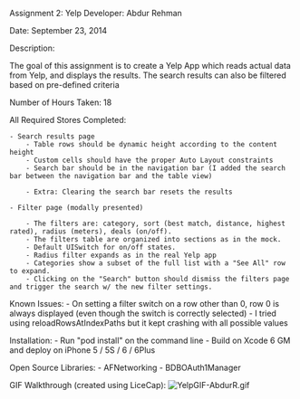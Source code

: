 Assignment 2: Yelp
Developer: Abdur Rehman

Date: September 23, 2014

Description:

The goal of this assignment is to create a Yelp App which reads actual data from Yelp, and displays the results. The search results can also be filtered based on pre-defined criteria

Number of Hours Taken: 18

All Required Stores Completed:

    - Search results page
        - Table rows should be dynamic height according to the content height
        - Custom cells should have the proper Auto Layout constraints
        - Search bar should be in the navigation bar (I added the search bar between the navigation bar and the table view)

        - Extra: Clearing the search bar resets the results

    - Filter page (modally presented)

        - The filters are: category, sort (best match, distance, highest rated), radius (meters), deals (on/off).
        - The filters table are organized into sections as in the mock.
        - Default UISwitch for on/off states. 
        - Radius filter expands as in the real Yelp app
        - Categories show a subset of the full list with a "See All" row to expand. 
        - Clicking on the "Search" button should dismiss the filters page and trigger the search w/ the new filter settings.

Known Issues:
    - On setting a filter switch on a row other than 0, row 0 is always displayed (even though the switch is correctly selected)
        - I tried using reloadRowsAtIndexPaths but it kept crashing with all possible values

Installation:
    - Run "pod install" on the command line
    - Build on Xcode 6 GM and deploy on iPhone 5 / 5S / 6 / 6Plus

Open Source Libraries:
    - AFNetworking
    - BDBOAuth1Manager

GIF Walkthrough (created using LiceCap):
![YelpGIF-AbdurR.gif](https://github.com/abdurp/AYelp/blob/master/YelpGIF-AbdurR.gif)
